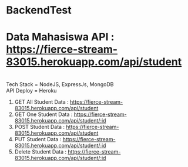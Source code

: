 # BackendTest

# Data Mahasiswa API : <br/> https://fierce-stream-83015.herokuapp.com/api/student 
<br/>
Tech Stack = NodeJS, ExpressJs, MongoDB
<br/>
API Deploy = Heroku

1. GET All Student Data   : https://fierce-stream-83015.herokuapp.com/api/student
2. GET One Student Data	  : https://fierce-stream-83015.herokuapp.com/api/student/:id
3. POST Student Data	    : https://fierce-stream-83015.herokuapp.com/api/student
4. PUT Student Data		    : https://fierce-stream-83015.herokuapp.com/api/student/:id
5. Delete Student Data	  : https://fierce-stream-83015.herokuapp.com/api/student/:id
